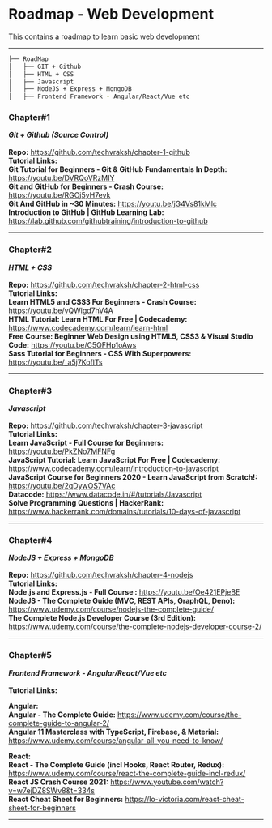 # Roadmap - Web Development
This contains a roadmap to learn basic web development
***

```bash
├── RoadMap
│   ├── GIT + Github
│   ├── HTML + CSS
│   ├── Javascript
│   ├── NodeJS + Express + MongoDB
│   ├── Frontend Framework - Angular/React/Vue etc

```

### Chapter#1
***Git + Github (Source Control)*** <br/><br/>
**Repo:** https://github.com/techvraksh/chapter-1-github <br/>
**Tutorial Links:** <br/>
**Git Tutorial for Beginners - Git & GitHub Fundamentals In Depth:** https://youtu.be/DVRQoVRzMIY <br/>
**Git and GitHub for Beginners - Crash Course:** https://youtu.be/RGOj5yH7evk <br/>
**Git And GitHub in ~30 Minutes:** https://youtu.be/jG4Vs81kMlc <br/>
**Introduction to GitHub | GitHub Learning Lab:** https://lab.github.com/githubtraining/introduction-to-github <br/>

***

### Chapter#2
***HTML + CSS*** <br/><br/>
**Repo:** https://github.com/techvraksh/chapter-2-html-css <br/>
**Tutorial Links:** <br/>
**Learn HTML5 and CSS3 For Beginners - Crash Course:** https://youtu.be/vQWlgd7hV4A <br/>
**HTML Tutorial: Learn HTML For Free | Codecademy:** https://www.codecademy.com/learn/learn-html <br/>
**Free Course: Beginner Web Design using HTML5, CSS3 & Visual Studio Code:** https://youtu.be/C5QFHp1oAws <br/>
**Sass Tutorial for Beginners - CSS With Superpowers:** https://youtu.be/_a5j7KoflTs <br/>

***

### Chapter#3
***Javascript*** <br/><br/>
**Repo:** https://github.com/techvraksh/chapter-3-javascript <br/>
**Tutorial Links:** <br/>
**Learn JavaScript - Full Course for Beginners:** https://youtu.be/PkZNo7MFNFg <br/>
**JavaScript Tutorial: Learn JavaScript For Free | Codecademy:** https://www.codecademy.com/learn/introduction-to-javascript <br/>
**JavaScript Course for Beginners 2020 - Learn JavaScript from Scratch!:** https://youtu.be/2qDywOS7VAc <br/>
**Datacode:** https://www.datacode.in/#/tutorials/Javascript <br/>
**Solve Programming Questions | HackerRank:** https://www.hackerrank.com/domains/tutorials/10-days-of-javascript <br/>

***

### Chapter#4
***NodeJS + Express + MongoDB*** <br/><br/>
**Repo:** https://github.com/techvraksh/chapter-4-nodejs <br/>
**Tutorial Links:** <br/>
**Node.js and Express.js - Full Course :** https://youtu.be/Oe421EPjeBE <br/>
**NodeJS - The Complete Guide (MVC, REST APIs, GraphQL, Deno):** https://www.udemy.com/course/nodejs-the-complete-guide/ <br/>
**The Complete Node.js Developer Course (3rd Edition):** https://www.udemy.com/course/the-complete-nodejs-developer-course-2/ <br/>

***

### Chapter#5
***Frontend Framework - Angular/React/Vue etc*** <br/><br/>
**Tutorial Links:** <br/>

**Angular:** <br/>
**Angular - The Complete Guide:** https://www.udemy.com/course/the-complete-guide-to-angular-2/ <br/>
**Angular 11 Masterclass with TypeScript, Firebase, & Material:** https://www.udemy.com/course/angular-all-you-need-to-know/ <br/>

**React:** <br/>
**React - The Complete Guide (incl Hooks, React Router, Redux):** https://www.udemy.com/course/react-the-complete-guide-incl-redux/ <br/>
**React JS Crash Course 2021:** https://www.youtube.com/watch?v=w7ejDZ8SWv8&t=334s <br/>
**React Cheat Sheet for Beginners:** https://lo-victoria.com/react-cheat-sheet-for-beginners <br/>
***
